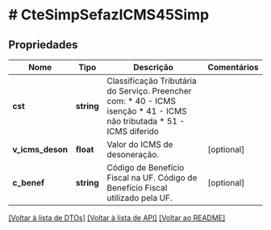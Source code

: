 # # CteSimpSefazICMS45Simp

## Propriedades

Nome | Tipo | Descrição | Comentários
------------ | ------------- | ------------- | -------------
**cst** | **string** | Classificação Tributária do Serviço.  Preencher com:  * 40 - ICMS isenção  * 41 - ICMS não tributada  * 51 - ICMS diferido |
**v_icms_deson** | **float** | Valor do ICMS de desoneração. | [optional]
**c_benef** | **string** | Código de Benefício Fiscal na UF.  Código de Benefício Fiscal utilizado pela UF. | [optional]

[[Voltar à lista de DTOs]](../../README.md#models) [[Voltar à lista de API]](../../README.md#endpoints) [[Voltar ao README]](../../README.md)
